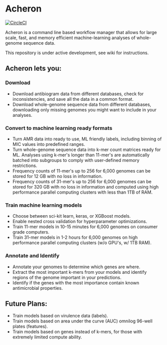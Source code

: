 # Acheron

[![CircleCI](https://circleci.com/gh/superphy/acheron.svg?style=svg)](https://circleci.com/gh/superphy/acheron)

Acheron is a command line based workflow manager that allows for large scale, fast, and memory efficient machine-learning analyses of whole-genome sequence data.

This repository is under active development, see wiki for instructions.

## Acheron lets you:

### Download

- Download antibiogram data from different databases, check for inconsistencies, and save all the data in a common format.
- Download whole-genome sequence data from different databases, downloading only missing genomes you might want to include in your analyses.

### Convert to machine learning ready formats
- Turn AMR data into ready to use, ML friendly labels, including binning of MIC values into predefined ranges.
- Turn whole-genome sequence data into k-mer count matrices ready for ML. Analyses using k-mer's longer than 11-mer's are automatically batched into subgroups to comply with user-defined memory restrictions.
- Frequency counts of 11-mer's up to 256 for 6,000 genomes can be stored for 12 GB with no loss in information.
- Frequency counts of 31-mer's up to 256 for 6,000 genomes can be stored for 320 GB with no loss in information and computed using high performance parallel computing clusters with less than 1TB of RAM.

### Train machine learning models
- Choose between sci-kit learn, keras, or XGBoost models.
- Enable nested cross validation for hyperparameter optimizations.
- Train 11-mer models in 10-15 minutes for 6,000 genomes on consumer grade computers.
- Train 31-mer models in 1-2 hours for 6,000 genomes on high performance parallel computing clusters (w/o GPU's, w/ 1TB RAM).

### Annotate and Identify
- Annotate your genomes to determine which genes are where.
- Extract the most important k-mers from your models and identify regions of the genome important in your predictions.
- Identify if the genes with the most importance contain known antimicrobial properties.


## Future Plans:
- Train models based on virulence data (labels).
- Train models based on area under the curve (AUC) omnilog 96-well plates (features).
- Train models based on genes instead of k-mers, for those with extremely limited compute ability.
